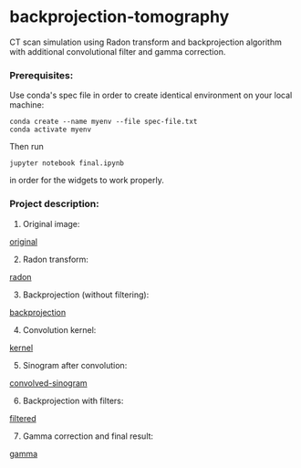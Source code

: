 # backprojection-tomography
CT scan simulation using Radon transform and backprojection algorithm with additional convolutional filter and gamma correction.
### Prerequisites:
Use conda's spec file in order to create identical environment on your local machine:

```
conda create --name myenv --file spec-file.txt
conda activate myenv
```
Then run 
```
jupyter notebook final.ipynb
``` 
in order for the widgets to work properly.

### Project description:
1. Original image:

[original]("https://raw.githubusercontent.com/damian-horna/backprojection-tomography/master/charts/results/original2.PNG?raw=true")

2. Radon transform:

[radon](""https://raw.githubusercontent.com/damian-horna/backprojection-tomography/master/charts/results/sinogram2.PNG?raw=true")

3. Backprojection (without filtering):

[backprojection](""https://raw.githubusercontent.com/damian-horna/backprojection-tomography/master/charts/results/without-filtering2.PNG?raw=true")

4. Convolution kernel:

[kernel](""https://raw.githubusercontent.com/damian-horna/backprojection-tomography/master/charts/results/kernel.PNG?raw=true")

5. Sinogram after convolution:

[convolved-sinogram](""https://raw.githubusercontent.com/damian-horna/backprojection-tomography/master/charts/results/convolved-sinogram2.PNG?raw=true")

6. Backprojection with filters:

[filtered](""https://raw.githubusercontent.com/damian-horna/backprojection-tomography/master/charts/results/simple-filter.PNG?raw=true")

7. Gamma correction and final result:

[gamma](""https://raw.githubusercontent.com/damian-horna/backprojection-tomography/master/charts/results/final-result.PNG?raw=true")

